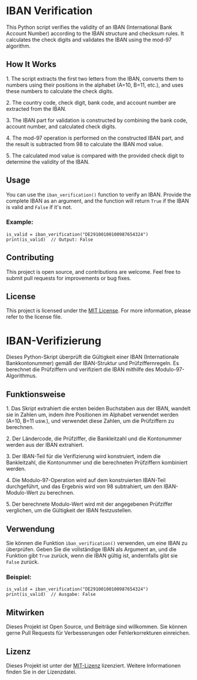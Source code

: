 

<body>
<h1>IBAN Verification</h1>
<p>This Python script verifies the validity of an IBAN (International Bank Account Number) according to the IBAN structure and checksum rules. It calculates the check digits and validates the IBAN using the mod-97 algorithm.</p>

<h2>How It Works</h2>
<p>1. The script extracts the first two letters from the IBAN, converts them to numbers using their positions in the alphabet (A=10, B=11, etc.), and uses these numbers to calculate the check digits.</p>
<p> 2. The country code, check digit, bank code, and account number are extracted from the IBAN.</p>
<p>3. The IBAN part for validation is constructed by combining the bank code, account number, and calculated check digits.</p>
<p>  4. The mod-97 operation is performed on the constructed IBAN part, and the result is subtracted from 98 to calculate the IBAN mod value.</p>
<p> 5. The calculated mod value is compared with the provided check digit to determine the validity of the IBAN.</p>

<h2>Usage</h2>
<p>You can use the <code>iban_verification()</code> function to verify an IBAN. Provide the complete IBAN as an argument, and the function will return <code>True</code> if the IBAN is valid and <code>False</code> if it's not.</p>

<h3>Example:</h3>
<pre><code>is_valid = iban_verification("DE29100100100987654324")
print(is_valid)  // Output: False</code></pre>

<h2>Contributing</h2>
<p>This project is open source, and contributions are welcome. Feel free to submit pull requests for improvements or bug fixes.</p>

<h2>License</h2>
<p>This project is licensed under the <a href="LICENSE">MIT License</a>. For more information, please refer to the license file.</p>
</body>







<body>
<h1>IBAN-Verifizierung</h1>
<p>Dieses Python-Skript überprüft die Gültigkeit einer IBAN (Internationale Bankkontonummer) gemäß der IBAN-Struktur und Prüfziffernregeln. Es berechnet die Prüfziffern und verifiziert die IBAN mithilfe des Modulo-97-Algorithmus.</p>

<h2>Funktionsweise</h2>
<p>1. Das Skript extrahiert die ersten beiden Buchstaben aus der IBAN, wandelt sie in Zahlen um, indem ihre Positionen im Alphabet verwendet werden (A=10, B=11 usw.), und verwendet diese Zahlen, um die Prüfziffern zu berechnen.<p>
<p>2. Der Ländercode, die Prüfziffer, die Bankleitzahl und die Kontonummer werden aus der IBAN extrahiert.<p>
<p>3. Der IBAN-Teil für die Verifizierung wird konstruiert, indem die Bankleitzahl, die Kontonummer und die berechneten Prüfziffern kombiniert werden.<p>
<p>4. Die Modulo-97-Operation wird auf dem konstruierten IBAN-Teil durchgeführt, und das Ergebnis wird von 98 subtrahiert, um den IBAN-Modulo-Wert zu berechnen.<p>
<p>5. Der berechnete Modulo-Wert wird mit der angegebenen Prüfziffer verglichen, um die Gültigkeit der IBAN festzustellen.</p>

<h2>Verwendung</h2>
<p>Sie können die Funktion <code>iban_verification()</code> verwenden, um eine IBAN zu überprüfen. Geben Sie die vollständige IBAN als Argument an, und die Funktion gibt <code>True</code> zurück, wenn die IBAN gültig ist, andernfalls gibt sie <code>False</code> zurück.</p>

<h3>Beispiel:</h3>
<pre><code>is_valid = iban_verification("DE29100100100987654324")
print(is_valid)  // Ausgabe: False</code></pre>

<h2>Mitwirken</h2>
<p>Dieses Projekt ist Open Source, und Beiträge sind willkommen. Sie können gerne Pull Requests für Verbesserungen oder Fehlerkorrekturen einreichen.</p>

<h2>Lizenz</h2>
<p>Dieses Projekt ist unter der <a href="LICENSE">MIT-Lizenz</a> lizenziert. Weitere Informationen finden Sie in der Lizenzdatei.</p>
</body>


